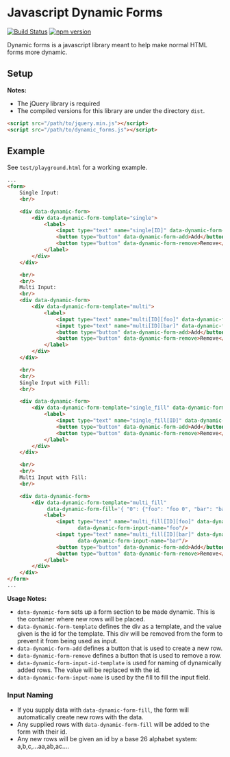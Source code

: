 # Javascript Dynamic Forms

[![Build Status](https://travis-ci.org/rubyrainbows/dynamic-forms.svg?branch=master)](https://travis-ci.org/rubyrainbows/dynamic-forms)
[![npm version](https://badge.fury.io/js/%40rubyrainbows%2Fdynamic-forms.svg)](https://badge.fury.io/js/%40rubyrainbows%2Fdynamic-forms)

Dynamic forms is a javascript library meant to help make normal HTML forms more dynamic.

## Setup

**Notes:**
* The jQuery library is required
* The compiled versions for this library are under the directory `dist`.

```html
<script src="/path/to/jquery.min.js"></script>
<script src="/path/to/dynamic_forms.js"></script>
```

## Example
See `test/playground.html` for a working example.
```html
...
<form>
    Single Input:
    <br/>

    <div data-dynamic-form>
        <div data-dynamic-form-template="single">
            <label>
                <input type="text" name="single[ID]" data-dynamic-form-input-id-template="ID"/>
                <button type="button" data-dynamic-form-add>Add</button>
                <button type="button" data-dynamic-form-remove>Remove</button>
            </label>
        </div>
    </div>

    <br/>
    <br/>
    Multi Input:
    <br/>
    <div data-dynamic-form>
        <div data-dynamic-form-template="multi">
            <label>
                <input type="text" name="multi[ID][foo]" data-dynamic-form-input-id-template="ID"/>
                <input type="text" name="multi[ID][bar]" data-dynamic-form-input-id-template="ID"/>
                <button type="button" data-dynamic-form-add>Add</button>
                <button type="button" data-dynamic-form-remove>Remove</button>
            </label>
        </div>
    </div>

    <br/>
    <br/>
    Single Input with Fill:
    <br/>

    <div data-dynamic-form>
        <div data-dynamic-form-template="single_fill" data-dynamic-form-fill='{ "0": "foo", "1": "bar", "344": "foo-bar" }'>
            <label>
                <input type="text" name="single_fill[ID]" data-dynamic-form-input-id-template="ID"/>
                <button type="button" data-dynamic-form-add>Add</button>
                <button type="button" data-dynamic-form-remove>Remove</button>
            </label>
        </div>
    </div>

    <br/>
    <br/>
    Multi Input with Fill:
    <br/>

    <div data-dynamic-form>
        <div data-dynamic-form-template="multi_fill"
             data-dynamic-form-fill='{ "0": {"foo": "foo 0", "bar": "bar 0"}, "1": {"foo": "foo 1", "bar": "bar 1"} }'>
            <label>
                <input type="text" name="multi_fill[ID][foo]" data-dynamic-form-input-id-template="ID"
                       data-dynamic-form-input-name="foo"/>
                <input type="text" name="multi_fill[ID][bar]" data-dynamic-form-input-id-template="ID"
                       data-dynamic-form-input-name="bar"/>
                <button type="button" data-dynamic-form-add>Add</button>
                <button type="button" data-dynamic-form-remove>Remove</button>
            </label>
        </div>
    </div>
</form>
...
```
**Usage Notes:**

* `data-dynamic-form` sets up a form section to be made dynamic. This is the container where new rows will be placed.
* `data-dynamic-form-template` defines the div as a template, and the value given is the id for the template. This div will be removed from the form to prevent it from being used as input.
* `data-dynamic-form-add` defines a button that is used to create a new row.
* `data-dynamic-form-remove` defines a button that is used to remove a row.
* `data-dynamic-form-input-id-template` is used for naming of dynamically added rows. The value will be replaced with the id.
* `data-dynamic-form-input-name` is used by the fill to fill the input field.

### Input Naming

* If you supply data with `data-dynamic-form-fill`, the form will automatically create new rows with the data.
* Any supplied rows with `data-dynamic-form-fill` will be added to the form with their id.
* Any new rows will be given an id by a base 26 alphabet system: a,b,c,...aa,ab,ac....
